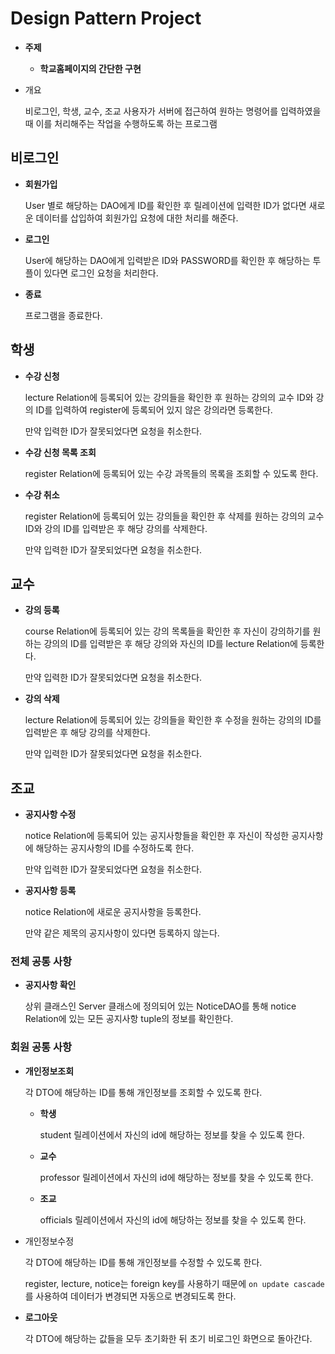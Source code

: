 # Design Pattern Project

- **주제**
  - **학교홈페이지의 간단한 구현**

- 개요

  비로그인, 학생, 교수, 조교 사용자가 서버에 접근하여 원하는 명령어를 입력하였을 때 이를 처리해주는 작업을 수행하도록 하는 프로그램



## 비로그인

- **회원가입**

  User 별로 해당하는 DAO에게 ID를 확인한 후 릴레이션에 입력한 ID가 없다면 새로운 데이터를 삽입하여 회원가입 요청에 대한 처리를 해준다.

- **로그인**

  User에 해당하는 DAO에게 입력받은 ID와 PASSWORD를 확인한 후 해당하는 투플이 있다면 로그인 요청을 처리한다.

- **종료**

  프로그램을 종료한다.



## 학생

- **수강 신청**

  lecture Relation에 등록되어 있는 강의들을 확인한 후 원하는 강의의 교수 ID와 강의 ID를 입력하여 register에 등록되어 있지 않은 강의라면 등록한다.

  만약 입력한 ID가 잘못되었다면 요청을 취소한다.

- **수강 신청 목록 조회**

  register Relation에 등록되어 있는 수강 과목들의 목록을 조회할 수 있도록 한다.

- **수강 취소**

  register Relation에 등록되어 있는 강의들을 확인한 후 삭제를 원하는 강의의 교수 ID와 강의 ID를 입력받은 후 해당 강의를 삭제한다.

  만약 입력한 ID가 잘못되었다면 요청을 취소한다.



## 교수

- **강의 등록**

  course Relation에 등록되어 있는 강의 목록들을 확인한 후 자신이 강의하기를 원하는 강의의 ID를 입력받은 후 해당 강의와 자신의 ID를 lecture Relation에 등록한다.

  만약 입력한 ID가 잘못되었다면 요청을 취소한다.

- **강의 삭제**

  lecture Relation에 등록되어 있는 강의들을 확인한 후 수정을 원하는 강의의 ID를 입력받은 후 해당 강의를 삭제한다.

  만약 입력한 ID가 잘못되었다면 요청을 취소한다.



## 조교

- **공지사항 수정**

  notice Relation에 등록되어 있는 공지사항들을 확인한 후 자신이 작성한 공지사항에 해당하는 공지사항의 ID를 수정하도록 한다.

  만약 입력한 ID가 잘못되었다면 요청을 취소한다.

- **공지사항 등록**

  notice Relation에 새로운 공지사항을 등록한다.

  만약 같은 제목의 공지사항이 있다면 등록하지 않는다.



### 전체 공통 사항

- **공지사항 확인**

  상위 클래스인 Server 클래스에 정의되어 있는 NoticeDAO를 통해 notice Relation에 있는 모든 공지사항 tuple의 정보를 확인한다.

### 회원 공통 사항

- **개인정보조회**

  각 DTO에 해당하는 ID를 통해 개인정보를 조회할 수 있도록 한다.

  - **학생**

    student 릴레이션에서 자신의 id에 해당하는 정보를 찾을 수 있도록 한다.

  - **교수**

    professor 릴레이션에서 자신의 id에 해당하는 정보를 찾을 수 있도록 한다.

  - **조교**

    officials 릴레이션에서 자신의 id에 해당하는 정보를 찾을 수 있도록 한다.

- 개인정보수정

  각 DTO에 해당하는 ID를 통해 개인정보를 수정할 수 있도록 한다.

  register, lecture, notice는 foreign key를 사용하기 때문에 `on update cascade`를 사용하여 데이터가 변경되면 자동으로 변경되도록 한다.

- **로그아웃**

  각 DTO에 해당하는 값들을 모두 초기화한 뒤 초기 비로그인 화면으로 돌아간다.